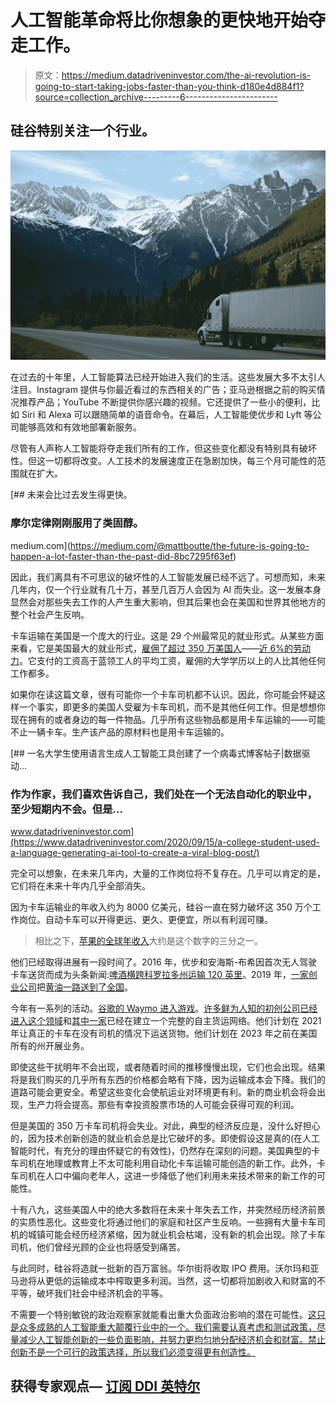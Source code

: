 # 人工智能革命将比你想象的更快地开始夺走工作。

> 原文：<https://medium.datadriveninvestor.com/the-ai-revolution-is-going-to-start-taking-jobs-faster-than-you-think-d180e4d884f1?source=collection_archive---------6----------------------->

## 硅谷特别关注一个行业。

![](img/d13d6a5badc43410a2384d13649e657b.png)

在过去的十年里，人工智能算法已经开始进入我们的生活。这些发展大多不太引人注目。Instagram 提供与你最近看过的东西相关的广告；亚马逊根据之前的购买情况推荐产品；YouTube 不断提供你感兴趣的视频。它还提供了一些小的便利，比如 Siri 和 Alexa 可以跟随简单的语音命令。在幕后，人工智能使优步和 Lyft 等公司能够高效和有效地部署新服务。

尽管有人声称人工智能将夺走我们所有的工作，但这些变化都没有特别具有破坏性。但这一切都将改变。人工技术的发展速度正在急剧加快，每三个月可能性的范围就在扩大。

[](https://medium.com/@mattboutte/the-future-is-going-to-happen-a-lot-faster-than-the-past-did-8bc7295f63ef) [## 未来会比过去发生得更快。

### 摩尔定律刚刚服用了类固醇。

medium.com](https://medium.com/@mattboutte/the-future-is-going-to-happen-a-lot-faster-than-the-past-did-8bc7295f63ef) 

因此，我们离具有不可思议的破坏性的人工智能发展已经不远了。可想而知，未来几年内，仅一个行业就有几十万，甚至几百万人会因为 AI 而失业。这一发展本身显然会对那些失去工作的人产生重大影响，但其后果也会在美国和世界其他地方的整个社会产生反响。

卡车运输在美国是一个庞大的行业。这是 29 个州最常见的就业形式。从某些方面来看，它是美国最大的就业形式，[雇佣了超过 350 万美国人](https://www.census.gov/library/stories/2019/06/america-keeps-on-trucking.html)——[近 6%的劳动力](https://markets.businessinsider.com/news/stocks/trucking-industry-facts-us-truckers-2019-5-1028248577#)。它支付的工资高于蓝领工人的平均工资，雇佣的大学学历以上的人比其他任何工作都多。

如果你在读这篇文章，很有可能你一个卡车司机都不认识。因此，你可能会怀疑这样一个事实，即更多的美国人受雇为卡车司机，而不是其他任何工作。但是想想你现在拥有的或者身边的每一件物品。几乎所有这些物品都是用卡车运输的——可能不止一辆卡车。生产该产品的原材料也是用卡车运输的。

[](https://www.datadriveninvestor.com/2020/09/15/a-college-student-used-a-language-generating-ai-tool-to-create-a-viral-blog-post/) [## 一名大学生使用语言生成人工智能工具创建了一个病毒式博客帖子|数据驱动…

### 作为作家，我们喜欢告诉自己，我们处在一个无法自动化的职业中，至少短期内不会。但是…

www.datadriveninvestor.com](https://www.datadriveninvestor.com/2020/09/15/a-college-student-used-a-language-generating-ai-tool-to-create-a-viral-blog-post/) 

完全可以想象，在未来几年内，大量的工作岗位将不复存在。几乎可以肯定的是，它们将在未来十年内几乎全部消失。

因为卡车运输业的年收入约为 8000 亿美元，硅谷一直在努力破坏这 350 万个工作岗位。自动卡车可以开得更远、更久、更便宜，所以有利润可赚。

> 相比之下，[苹果的全球年收入](https://en.wikipedia.org/wiki/Apple_Inc.)大约是这个数字的三分之一。

他们已经取得进展有一段时间了。2016 年，优步和安海斯-布希因首次无人驾驶卡车送货而成为头条新闻:[啤酒横跨科罗拉多州运输 120 英里](https://www.cnbc.com/2016/10/25/driverless-beer-run-bud-makes-shipment-with-self-driving-truck.html)。2019 年，[一家创业公司](https://plus.ai)把[黄油一路送到了全国](https://www.popularmechanics.com/technology/infrastructure/a30196644/self-driving-truck-cross-country/)。

今年有一系列的活动。[谷歌的 Waymo 进入游戏](https://waymo.com/waymo-via/)。[许多鲜为人知的初创公司已经进入这个领域](https://www.vox.com/recode/2020/7/1/21308539/self-driving-autonomous-trucks-ups-freight-network)和[其中一家](https://www.tusimple.com)已经在建立一个完整的自主货运网络。他们计划在 2021 年让真正的卡车在没有司机的情况下运送货物。他们计划在 2023 年之前在美国所有的州开展业务。

即使这些干扰明年不会出现，或者随着时间的推移慢慢出现，它们也会出现。结果将是我们购买的几乎所有东西的价格都会略有下降，因为运输成本会下降。我们的道路可能会更安全。希望这些变化会使航运业对环境更有利。新的商业机会将会出现，生产力将会提高。那些有幸投资股票市场的人可能会获得可观的利润。

但是美国的 350 万卡车司机将会失业。对此，典型的经济反应是，没什么好担心的，因为技术创新创造的就业机会总是比它破坏的多。即使假设这是真的(在人工智能时代，有充分的理由怀疑它的有效性)，仍然存在深刻的问题。美国典型的卡车司机在地理或教育上不太可能利用自动化卡车运输可能创造的新工作。此外，卡车司机在人口中偏向老年人，这进一步降低了他们利用未来技术带来的新工作的可能性。

十有八九，这些美国人中的绝大多数将在未来十年失去工作，并突然经历经济前景的实质性恶化。这些变化将通过他们的家庭和社区产生反响。一些拥有大量卡车司机的城镇可能会经历经济紧缩，因为就业机会枯竭，没有新的机会出现。除了卡车司机，他们曾经光顾的企业也将感受到痛苦。

与此同时，硅谷将造就一批新的百万富翁。华尔街将收取 IPO 费用。沃尔玛和亚马逊将从更低的运输成本中榨取更多利润。当然，这一切都将加剧收入和财富的不平等，破坏我们社会中经济机会的平等。

不需要一个特别敏锐的政治观察家就能看出重大负面政治影响的潜在可能性。[这只是众多成熟的人工智能重大颠覆行业中的一个。我们需要认真考虑和测试政策，尽量减少人工智能创新的一些负面影响，并努力更均匀地分配经济机会和财富。禁止创新不是一个可行的政策选择，所以我们必须变得更有创造性。](https://www.nytimes.com/2016/12/21/upshot/the-long-term-jobs-killer-is-not-china-its-automation.html)

## 获得专家观点— [订阅 DDI 英特尔](https://datadriveninvestor.com/ddi-intel)